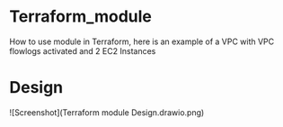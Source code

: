 # Terraform_module
How to use module in Terraform, here is an example of a VPC with VPC flowlogs activated and 2 EC2 Instances


# Design
![Screenshot](Terraform module Design.drawio.png)
